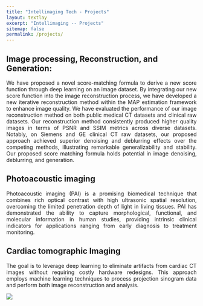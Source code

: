 ```yaml
---
title: "Intellimaging Tech - Projects"
layout: textlay
excerpt: "Intellimaging -- Projects"
sitemap: false
permalink: /projects/
---
```


## Image processing, Reconstruction, and Generation:
<p style="text-align: justify;">We have proposed a novel score-matching formula to derive a new score function through deep learning on an image dataset. By integrating our new score function into the image reconstruction process, we have developed a new iterative reconstruction method within the MAP estimation framework to enhance image quality. We have evaluated the performance of our image reconstruction method on both public medical CT datasets and clinical raw datasets. Our reconstruction method consistently produced higher quality images in terms of PSNR and SSIM metrics across diverse datasets. Notably, on Siemens and GE clinical CT raw datasets, our proposed approach achieved superior denoising and deblurring effects over the competing methods, illustrating remarkable generalizability and stability. Our proposed score matching formula holds potential in image denoising, deblurring, and generation.</p>

## Photoacoustic imaging  
<p style="text-align: justify;">Photoacoustic imaging (PAI) is a promising biomedical technique that combines rich optical contrast with high ultrasonic spatial resolution, overcoming the limited penetration depth of light in living tissues. PAI has demonstrated the ability to capture morphological, functional, and molecular information in human studies, providing intrinsic clinical indicators for applications ranging from early diagnosis to treatment monitoring.</p>

## Cardiac tomographic Imaging 

<p style="text-align: justify;">The goal is to leverage deep learning to eliminate artifacts from cardiac CT images without requiring costly hardware redesigns. This approach employs machine learning techniques to process projection sinogram data and perform both image reconstruction and analysis.</p>


<p align = "left">
<img src="{{ site.url }}{{ site.baseurl }}/images/projects/cardiac_ct_deblooming.png"
</p>
<p align = "left">
</p>

















